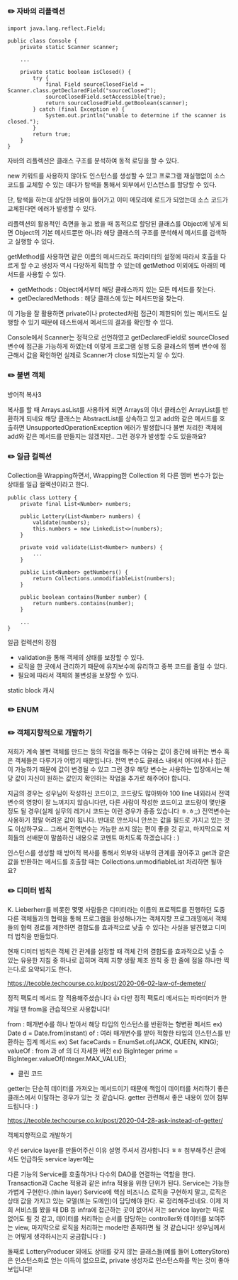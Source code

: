### ✏️ 자바의 리플렉션

```
import java.lang.reflect.Field;

public class Console {
    private static Scanner scanner;
    
    ...
    
    private static boolean isClosed() {
        try {
            final Field sourceClosedField = Scanner.class.getDeclaredField("sourceClosed");
            sourceClosedField.setAccessible(true);
            return sourceClosedField.getBoolean(scanner);
        } catch (final Exception e) {
            System.out.println("unable to determine if the scanner is closed.");
        }
        return true;
    }
}
```

자바의 리플렉션은 클래스 구조를 분석하여 동적 로딩을 할 수 있다.

new 키워드를 사용하지 않아도 인스턴스를 생성할 수 있고 프로그램 재실행없이 소스 코드를 교체할 수 있는 데다가 탐색을 통해서 외부에서 인스턴스를 할당할 수 있다.

단, 탐색을 하는데 상당한 비용이 들어가고 이미 메모리에 로드가 되었는데 소스 코드가 교체된다면 에러가 발생할 수 있다.

리플렉션의 활용적인 측면을 놓고 봤을 때 동적으로 할당된 클래스를 Object에 넣게 되면 Object의 기본 메서드뿐만 아니라 해당 클래스의 구조를 분석해서 메서드를 검색하고 실행할 수 있다.

getMethod를 사용하면 같은 이름의 메서드라도 파라미터의 설정에 따라서 호출을 다르게 할 수고 생성자 역시 다양하게 획득할 수 있는데 getMethod 이외에도 아래의 메서드를 사용할 수 있다.

- getMethods : Object에서부터 해당 클래스까지 있는 모든 메서드를 찾는다.
- getDeclaredMethods : 해당 클래스에 있는 메서드만을 찾는다.

이 기능을 잘 활용하면 private이나 protected처럼 접근이 제한되어 있는 메서드도 실행할 수 있기 때문에 테스트에서 메서드의 결과를 확인할 수 있다.

Console에서 Scanner는 정적으로 선언하였고 getDeclaredField로 sourceClosed 변수에 접근을 가능하게 하였는데 이렇게 프로그램 실행 도중 클래스의 멤버 변수에 접근해서 값을 확인하면 실제로 Scanner가 close 되었는지 알 수 있다.

### ✏️ 불변 객체

방어적 복사3

복사를 할 때 Arrays.asList를 사용하게 되면 Arrays의 이너 클래스인 ArrayList를 반환하게 되네요
해당 클래스는 AbstractList를 상속하고 있고 add와 같은 메서드를 호출하면 UnsupportedOperationException 에러가 발생합니다
불변 처리한 객체에 add와 같은 메서드를 만들지는 않겠지만.. 그런 경우가 발생할 수도 있을까요?

### ✏️ 일급 컬렉션

Collection을 Wrapping하면서, Wrapping한 Collection 외 다른 멤버 변수가 없는 상태를 일급 컬렉션이라고 한다.

```
public class Lottery {
    private final List<Number> numbers;
    
    public Lottery(List<Number> numbers) {
        validate(numbers);
        this.numbers = new LinkedList<>(numbers);
    }
    
    private void validate(List<Number> numbers) {
        ...
    }
    
    public List<Number> getNumbers() {
        return Collections.unmodifiableList(numbers);
    }
    
    public boolean contains(Number number) {
        return numbers.contains(number);
    }
    
    ...
}
```

일급 컬렉션의 장점
- validation을 통해 객체의 상태를 보장할 수 있다.
- 로직을 한 곳에서 관리하기 때문에 유지보수에 유리하고 중복 코드를 줄일 수 있다.
- 필요에 따라서 객체의 불변성을 보장할 수 있다.

static block 캐시


### ✏️ ENUM



### ✏️ 객체지향적으로 개발하기


저희가 계속 불변 객체를 만드는 등의 작업을 해주는 이유는 값이 중간에 바뀌는 변수 혹은 객체들은 다루기가 어렵기 때문입니다. 전역 변수도 클래스 내에서 어디에서나 접근이 가능하기 때문에 값이 변경될 수 있고 그런 경우 해당 변수는 사용하는 입장에서는 해당 값이 자신이 원하는 값인지 확인하는 작업을 추가로 해주어야 합니다.

지금의 경우는 성우님이 작성하신 코드이고, 코드량도 많아봐야 100 line 내외라서 전역변수의 영향이 잘 느껴지지 않습니다만, 다른 사람이 작성한 코드이고 코드량이 몇만줄 정도 될 경우(실제 실무의 레거시 코드는 이런 경우가 종종 있습니다 ㅎ.ㅎ;;) 전역변수는 사용하기 정말 어려운 값이 됩니다. 반대로 안쓰자니 안쓰는 값을 필드로 가지고 있는 것도 이상하구요... 그래서 전역변수는 가능한 쓰지 않는 편이 좋을 것 같고, 마지막으로 저희들의 선배분이 말씀하신 내용으로 코멘트 마치도록 하겠습니다 : )


인스턴스를 생성할 때 방어적 복사를 통해서 외부와 내부의 관계를 끊어주고 get과 같은 값을 반환하는 메서드를 호출할 때는 Collections.unmodifiableList 처리하면 될까요?

### ✏️ 디미터 법칙

K. Lieberherr를 비롯한 몇몇 사람들은 디미터라는 이름의 프로젝트를 진행하던 도중 다른 객체들과의 협력을 통해 프로그램을 완성해나가는 객체지향 프로그래밍에서 객체들의 협력 경로를 제한하면 결합도를 효과적으로 낮출 수 있다는 사실을 발견했고 디미터 법칙을 만들었다.

현재 디미터 법칙은 객체 간 관계를 설정할 때 객체 간의 결합도를 효과적으로 낮출 수 있는 유용한 지침 중 하나로 꼽히며 객체 지향 생활 체조 원칙 중 한 줄에 점을 하나만 찍는다.로 요약되기도 한다.

https://tecoble.techcourse.co.kr/post/2020-06-02-law-of-demeter/

정적 팩토리 메서드 잘 적용해주셨습니다 👍
다만 정적 팩토리 메서드는 파라미터가 한개일 땐 from을 관습적으로 사용합니다!

from : 매개변수를 하나 받아서 해당 타입의 인스턴스를 반환하는 형변환 메서드
ex) Date d = Date.from(instant)
of : 여러 매개변수를 받아 적합한 타입의 인스턴스를 반환하는 집계 메서드
ex) Set<Rank> faceCards = EnumSet.of(JACK, QUEEN, KING);
valueOf : from 과 of 의 더 자세한 버전
ex) BigInteger prime = BigInteger.valueOf(Integer.MAX_VALUE);
- 클린 코드


getter는 단순히 데이터를 가져오는 메서드이기 때문에 책임이 데이터를 처리하기 좋은 클래스에서 이탈하는 경우가 있는 것 같습니다. getter 관련해서 좋은 내용이 있어 첨부드립니다 : )

https://tecoble.techcourse.co.kr/post/2020-04-28-ask-instead-of-getter/



객체지향적으로 개발하기

우선 service layer를 만들어주신 이유 설명 주셔서 감사합니다 ㅎㅎ
첨부해주신 글에서도 언급하듯 service layer에는

다른 기능의 Service를 호출하거나 다수의 DAO를 연결하는 역할을 한다.
Transaction과 Cache 적용과 같은 infra 적용을 위한 단위가 된다.
Service는 가능한 가볍게 구현한다.(thin layer)
Service에 핵심 비즈니스 로직을 구현하지 말고, 로직은 상태 값을 가지고 있는 모델(또는 도메인)이 담당해야 한다.
로 정리해주셨네요. 이제 저희 서비스를 봤을 때 DB 등 infra에 접근하는 곳이 없어서 저는 service layer는 따로 없어도 될 것 같고, 데이터를 처리하는 순서를 담당하는 controller와 데이터를 보여주는 view, 마지막으로 로직을 처리하는 model만 존재하면 될 것 같습니다! 성우님께서는 어떻게 생각하시는지 궁금합니다 : )

둘째로 LotteryProducer 외에도 상태를 갖지 않는 클래스들(예를 들어 LotteryStore)은 인스턴스화로 얻는 이득이 없으므로, private 생성자로 인스턴스화를 막는 것이 좋아보입니다!

